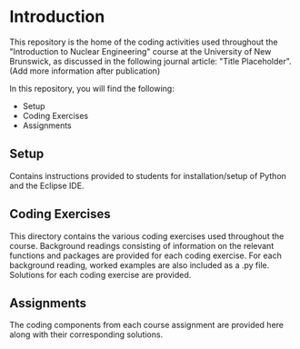 # Introduction
This repository is the home of the coding activities used throughout the "Introduction to Nuclear Engineering" course at the University of New Brunswick, as discussed in the following journal article:
 "Title Placeholder". (Add more information after publication)

In this repository, you will find the following:
  - Setup
  - Coding Exercises
  - Assignments

## Setup
Contains instructions provided to students for installation/setup of Python and the Eclipse IDE. 

## Coding Exercises
This directory contains the various coding exercises used throughout the course. Background readings consisting of information on the relevant functions and packages are provided for each coding exercise. For each background reading, worked examples are also included as a .py file. Solutions for each coding exercise are provided. 

## Assignments
The coding components from each course assignment are provided here along with their corresponding solutions.
